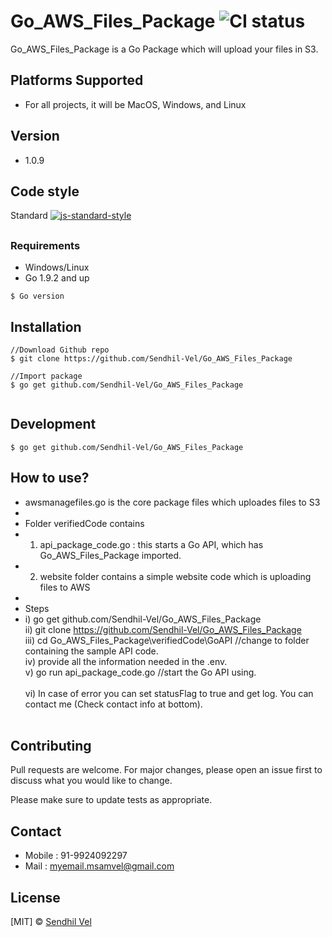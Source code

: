 # Go_AWS_Files_Package ![CI status](https://img.shields.io/badge/build-passing-brightgreen.svg)

Go_AWS_Files_Package is a Go Package which will upload your files in S3.

## Platforms Supported
* For all projects, it will be MacOS, Windows, and Linux
## Version
* 1.0.9

## Code style
Standard [![js-standard-style](https://img.shields.io/badge/code%20style-standard-brightgreen.svg?style=flat)](https://github.com/feross/standard)

## 

### Requirements
* Windows/Linux
* Go 1.9.2 and up

`$ Go version`

## Installation

```
//Download Github repo
$ git clone https://github.com/Sendhil-Vel/Go_AWS_Files_Package

//Import package
$ go get github.com/Sendhil-Vel/Go_AWS_Files_Package


```

## Development
```
$ go get github.com/Sendhil-Vel/Go_AWS_Files_Package
```

## How to use?
* awsmanagefiles.go is the core package files which uploades files to S3
* 
* Folder verifiedCode contains
*   1) api_package_code.go : this starts a Go API, which has Go_AWS_Files_Package imported.
*   2) website folder contains a simple website code which is uploading files to AWS
* 
* Steps
*   i) go get github.com/Sendhil-Vel/Go_AWS_Files_Package<br/>
    ii) git clone https://github.com/Sendhil-Vel/Go_AWS_Files_Package<br/>
    iii) cd Go_AWS_Files_Package\verifiedCode\GoAPI     //change to folder containing the sample API code.<br/>
    iv) provide all the information needed in the .env.<br/>
    v) go run api_package_code.go //start the Go API using.<br/>     
    vi) In case of error you can set statusFlag to true and get log. You can contact me (Check contact info at bottom).<br/><br/>


## Contributing
Pull requests are welcome. For major changes, please open an issue first to discuss what you would like to change.

Please make sure to update tests as appropriate.

## Contact
* Mobile : 91-9924092297
* Mail : [myemail.msamvel@gmail.com](Mail:myemail.msamvel@gmail.com)
## License
[MIT] © [Sendhil Vel](Mail:myemail.msamvel@gmail.com)